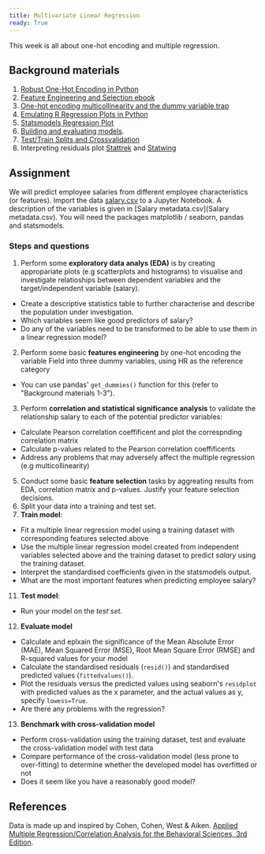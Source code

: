 ```yaml
---
title: Multivariate Linear Regression
ready: True
---
```


This week is all about one-hot encoding and multiple regression.

## Background materials
1. [Robust One-Hot Encoding in Python](https://blog.cambridgespark.com/robust-one-hot-encoding-in-python-3e29bfcec77e)
2. [Feature Engineering and Selection ebook](http://www.feat.engineering/)
3. [One-hot encoding multicollinearity and the dummy variable trap](https://towardsdatascience.com/one-hot-encoding-multicollinearity-and-the-dummy-variable-trap-b5840be3c41a)
4. [Emulating R Regression Plots in Python](https://medium.com/@emredjan/emulating-r-regression-plots-in-python-43741952c034)
5. [Statsmodels Regression Plot](https://www.statsmodels.org/dev/examples/notebooks/generated/regression_plots.html)
6. [Building and evaluating models](https://www.ritchieng.com/machine-learning-evaluate-linear-regression-model/).
7. [Test/Train Splits and Crossvalidation](https://towardsdatascience.com/train-test-split-and-cross-validation-in-python-80b61beca4b6)
8. Interpreting residuals plot [Stattrek](https://stattrek.com/statistics/dictionary.aspx?definition=residual%20plot) and [Statwing](http://docs.statwing.com/interpreting-residual-plots-to-improve-your-regression/)

## Assignment
We will predict employee salaries from different employee characteristics (or features).
Import the data [salary.csv](salary.csv) to a Jupyter Notebook. A description of the variables is given in [Salary metadata.csv](Salary metadata.csv). You will need the packages matplotlib / seaborn, pandas and statsmodels.

### Steps and questions

1.  Perform some **exploratory data analys (EDA)** is by creating appropariate plots (e.g scatterplots and histograms) to visualise and investigate relatioships between dependent variables and the target/independent variable (salary).
  * Create a descriptive statistics table to further characterise and describe the population under investigation.
  * Which variables seem like good predictors of salary?
  * Do any of the variables need to be transformed to be able to use them in a linear regression model? 
2.	Perform some basic **features engineering** by one-hot encoding the variable Field into three dummy variables, using HR as the reference category
  * You can use pandas' `get_dummies()` function for this (refer to "Background materials 1-3").
3.	Perform **correlation and statistical significance analysis** to validate the relationship salary to each of the potential predictor variables:
  * Calculate Pearson correlation coeffificent and plot the correspnding correlation matrix 
  * Calculate p-values related to the Pearson correlation coeffificents
  * Address any problems that may adversely affect the multiple regression (e.g multicollinearity)
5.  Conduct some basic **feature selection** tasks by aggreating results from EDA, correlation matrix and p-values. Justify your feature selection decisions.
6.  Split your data into a training and test set. 
7.  **Train model**:
  * Fit a multiple linear regression model using a training dataset with corresponding features selected above 
  * Use the multiple linear regression model created from independent variables selected above and the training dataset to predict _salary_ using the training dataset. 
  * Interpret the standardised coefficients given in the statsmodels output. 
  * What are the most important features when predicting employee salary?
11. **Test model**:
  * Run your model on the _test set_.
12. **Evaluate model**
  * Calculate and eplxain the significance of the Mean Absolute Error (MAE), Mean Squared Error (MSE), Root Mean Square Error (RMSE) and R-squared values for your model
  * Calculate the standardised residuals (`resid()`) and standardised predicted values (`fittedvalues()`).
  * Plot the residuals versus the predicted values using seaborn's `residplot` with predicted values as the x parameter, and the actual values as y, specify `lowess=True`.
  * Are there any problems with the regression?
13. **Benchmark with cross-validation model**
  * Perform cross-validation using the training dataset, test and evaluate the cross-validation model with test data 
  * Compare performance of the cross-validation model (less prone to over-fitting) to determine whether the developed model has overfitted or not
  * Does it seem like you have a reasonably good model?

## References

Data is made up and inspired by Cohen, Cohen, West & Aiken. [Applied Multiple Regression/Correlation Analysis for the Behavioral Sciences, 3rd Edition](https://books.google.co.za/books?hl=en&lr=&id=gkalyqTMXNEC&oi=fnd&pg=PP1&dq=Applied+Multiple+Regression/Correlation+Analysis+for+the+Behavioral+Sciences+r+cran&ots=tRJUV4k7bi&sig=JlckiBj89w1rUBk1e71FKnr3Otg).
